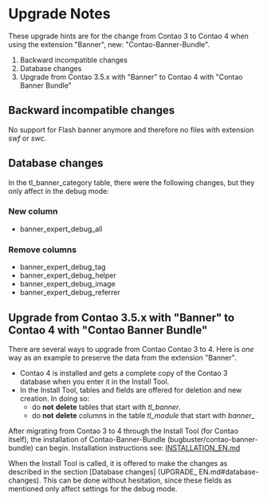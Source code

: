 # Upgrade Notes

These upgrade hints are for the change from Contao 3 to Contao 4 when using the extension "Banner", new: "Contao-Banner-Bundle".

1. Backward incompatible changes
2. Database changes
3. Upgrade from Contao 3.5.x with "Banner" to Contao 4 with "Contao Banner Bundle"


## Backward incompatible changes

No support for Flash banner anymore and therefore no files with extension *swf* or *swc*.


## Database changes

In the tl_banner_category table, there were the following changes, but they only affect in the debug mode:

### New column

* banner_expert_debug_all

### Remove columns

* banner_expert_debug_tag
* banner_expert_debug_helper
* banner_expert_debug_image
* banner_expert_debug_referrer


## Upgrade from Contao 3.5.x with "Banner" to Contao 4 with "Contao Banner Bundle"

There are several ways to upgrade from Contao Contao 3 to 4. Here is *one* way as an example to preserve the data from the extension "Banner".

* Contao 4 is installed and gets a complete copy of the Contao 3 database when you enter it in the Install Tool.
* In the Install Tool, tables and fields are offered for deletion and new creation. In doing so:
  * do **not** **delete** tables that start with *tl_banner*. 
  * do **not** **delete** columns in the table *tl_module* that start with *banner_*

After migrating from Contao 3 to 4 through the Install Tool (for Contao itself), the installation of Contao-Banner-Bundle (bugbuster/contao-banner-bundle) can begin.
Installation instructions see: [INSTALLATION_EN.md](INSTALLATION_EN.md)

When the Install Tool is called, it is offered to make the changes as described in the section [Database changes] (UPGRADE_	EN.md#database-changes).
This can be done without hesitation, since these fields as mentioned only affect settings for the debug mode.


